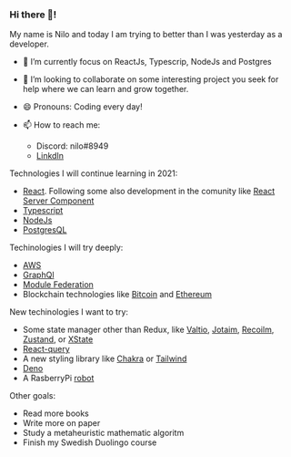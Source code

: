 ### Hi there 👋!
My name is Nilo and today I am trying to better than I was yesterday as a developer.

- 🌱 I’m currently focus on ReactJs, Typescrip, NodeJs and Postgres

- 👯 I’m looking to collaborate on some interesting project you seek for help where we can learn and grow together.

- 😄 Pronouns: Coding every day!

- 📫 How to reach me: 
  - Discord: nilo#8949
  - [LinkdIn](https://www.linkedin.com/in/nilo-neregato-584ab037/)

Technologies I will continue learning in 2021:

 - [React](https://github.com/facebook/react/). Following some also development in the comunity like [React Server Component](https://github.com/josephsavona/rfcs/blob/server-components/text/0000-server-components.md)
 - [Typescript](https://www.typescriptlang.org/)
 - [NodeJs](https://github.com/nodejs/node)
 - [PostgresQL](https://www.postgresql.org/)
 
Techinologies I will try deeply:

- [AWS](https://aws.amazon.com/)
- [GraphQl](https://graphql.org/)
- [Module Federation](https://webpack.js.org/concepts/module-federation/)
- Blockchain technologies like [Bitcoin](https://github.com/bitcoin/bitcoin) and [Ethereum](https://github.com/ethereum/eth2.0-specs)

New techinologies I want to try:

- Some state manager other than Redux, like [Valtio](https://github.com/pmndrs/valtio), [Jotaim](https://github.com/pmndrs/jotai), [Recoilm](https://github.com/facebookexperimental/Recoil), [Zustand](https://github.com/pmndrs/zustand), or [XState](https://github.com/davidkpiano/xstate)
- [React-query](https://github.com/tannerlinsley/react-query)
- A new styling library like [Chakra](https://github.com/chakra-ui/chakra-ui) or [Tailwind](https://github.com/tailwindlabs/tailwindcss)
- [Deno](https://deno.land/)
- A RasberryPi [robot](https://projects.raspberrypi.org/en/projects?interests%5B%5D=robotics)

Other goals:
  - Read more books 
  - Write more on paper
  - Study a metaheuristic mathematic algoritm
  - Finish my Swedish Duolingo course

<!--
**arenac/arenac** is a ✨ _special_ ✨ repository because its `README.md` (this file) appears on your GitHub profile.

Here are some ideas to get you started:

- 🔭 I’m currently working on ...
- 🌱 I’m currently learning ...
- 👯 I’m looking to collaborate on ...
- 🤔 I’m looking for help with ...
- 💬 Ask me about ...
- 📫 How to reach me: ...
- 😄 Pronouns: ...
- ⚡ Fun fact: ...
-->

